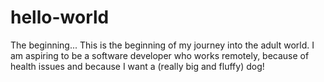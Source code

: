 # hello-world
The beginning...
This is the beginning of my journey into the adult world.
I am aspiring to be a software developer who works remotely, because of health issues and because I want a (really big and fluffy) dog!
